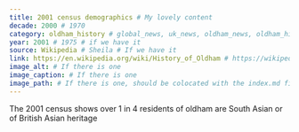 ```yaml
---
title: 2001 census demographics # My lovely content
decade: 2000 # 1970
category: oldham_history # global_news, uk_news, oldham_news, oldham_history, towers, surrounding_estate # Always exactly one category
year: 2001 # 1975 # if we have it
source: Wikipedia # Sheila # If we have it
link: https://en.wikipedia.org/wiki/History_of_Oldham # https://wikipedia.org/dsdsadsa # If we have it
image_alt: # If there is one
image_caption: # If there is one
image_path: # If there is one, should be colocated with the index.md file in the folder
---
```


The 2001 census shows over 1 in 4 residents of oldham are South Asian or of British Asian heritage
